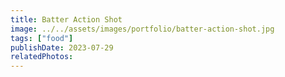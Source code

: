 ```yaml
---
title: Batter Action Shot
image: ../../assets/images/portfolio/batter-action-shot.jpg
tags: ["food"]
publishDate: 2023-07-29
relatedPhotos:
---
```

